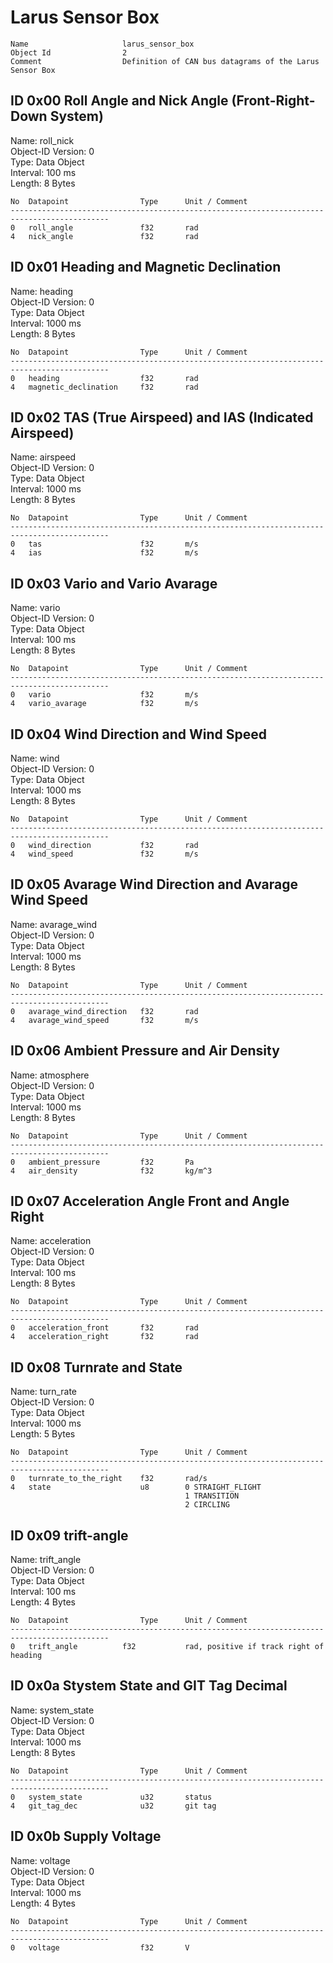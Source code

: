 Larus Sensor Box
===

    Name                     larus_sensor_box                             
    Object Id                2                                            
    Comment                  Definition of CAN bus datagrams of the Larus Sensor Box

ID 0x00 Roll Angle and Nick Angle (Front-Right-Down System)
---
Name: roll_nick  
Object-ID Version: 0  
Type: Data Object  
Interval: 100 ms  
Length: 8 Bytes

    No  Datapoint                Type      Unit / Comment                               
    --------------------------------------------------------------------------------------------
    0   roll_angle               f32       rad                                          
    4   nick_angle               f32       rad                                          

ID 0x01 Heading and Magnetic Declination
---
Name: heading  
Object-ID Version: 0  
Type: Data Object  
Interval: 1000 ms  
Length: 8 Bytes

    No  Datapoint                Type      Unit / Comment                               
    --------------------------------------------------------------------------------------------
    0   heading                  f32       rad                                          
    4   magnetic_declination     f32       rad                                          

ID 0x02 TAS (True Airspeed) and IAS (Indicated Airspeed)
---
Name: airspeed  
Object-ID Version: 0  
Type: Data Object  
Interval: 1000 ms  
Length: 8 Bytes

    No  Datapoint                Type      Unit / Comment                               
    --------------------------------------------------------------------------------------------
    0   tas                      f32       m/s                                          
    4   ias                      f32       m/s                                          

ID 0x03 Vario and Vario Avarage
---
Name: vario  
Object-ID Version: 0  
Type: Data Object  
Interval: 100 ms  
Length: 8 Bytes

    No  Datapoint                Type      Unit / Comment                               
    --------------------------------------------------------------------------------------------
    0   vario                    f32       m/s                                          
    4   vario_avarage            f32       m/s                                          

ID 0x04 Wind Direction and Wind Speed
---
Name: wind  
Object-ID Version: 0  
Type: Data Object  
Interval: 1000 ms  
Length: 8 Bytes

    No  Datapoint                Type      Unit / Comment                               
    --------------------------------------------------------------------------------------------
    0   wind_direction           f32       rad                                          
    4   wind_speed               f32       m/s                                          

ID 0x05 Avarage Wind Direction and Avarage Wind Speed
---
Name: avarage_wind  
Object-ID Version: 0  
Type: Data Object  
Interval: 1000 ms  
Length: 8 Bytes

    No  Datapoint                Type      Unit / Comment                               
    --------------------------------------------------------------------------------------------
    0   avarage_wind_direction   f32       rad                                          
    4   avarage_wind_speed       f32       m/s                                          

ID 0x06 Ambient Pressure and Air Density
---
Name: atmosphere  
Object-ID Version: 0  
Type: Data Object  
Interval: 1000 ms  
Length: 8 Bytes

    No  Datapoint                Type      Unit / Comment                               
    --------------------------------------------------------------------------------------------
    0   ambient_pressure         f32       Pa                                           
    4   air_density              f32       kg/m^3                                       

ID 0x07 Acceleration Angle Front and Angle Right
---
Name: acceleration  
Object-ID Version: 0  
Type: Data Object  
Interval: 100 ms  
Length: 8 Bytes

    No  Datapoint                Type      Unit / Comment                               
    --------------------------------------------------------------------------------------------
    0   acceleration_front       f32       rad                                          
    4   acceleration_right       f32       rad                                          

ID 0x08 Turnrate and State
---
Name: turn_rate  
Object-ID Version: 0  
Type: Data Object  
Interval: 1000 ms  
Length: 5 Bytes

    No  Datapoint                Type      Unit / Comment                               
    --------------------------------------------------------------------------------------------
    0   turnrate_to_the_right    f32       rad/s                                        
    4   state                    u8        0 STRAIGHT_FLIGHT                            
                                           1 TRANSITION                                 
                                           2 CIRCLING                                   

ID 0x09 trift-angle
---
Name: trift_angle  
Object-ID Version: 0  
Type: Data Object  
Interval: 100 ms  
Length: 4 Bytes

    No  Datapoint                Type      Unit / Comment                               
    --------------------------------------------------------------------------------------------
    0   trift_angle          f32           rad, positive if track right of heading                                       

ID 0x0a Stystem State and GIT Tag Decimal
---
Name: system_state  
Object-ID Version: 0  
Type: Data Object  
Interval: 1000 ms  
Length: 8 Bytes

    No  Datapoint                Type      Unit / Comment                               
    --------------------------------------------------------------------------------------------
    0   system_state             u32       status                                       
    4   git_tag_dec              u32       git tag                                      

ID 0x0b Supply Voltage
---
Name: voltage  
Object-ID Version: 0  
Type: Data Object  
Interval: 1000 ms  
Length: 4 Bytes

    No  Datapoint                Type      Unit / Comment                               
    --------------------------------------------------------------------------------------------
    0   voltage                  f32       V                                            

